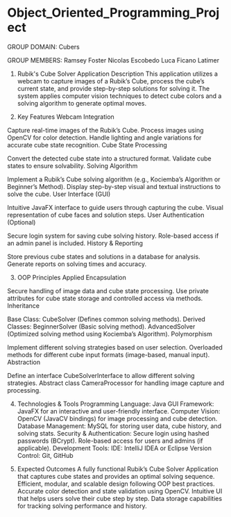 # Object_Oriented_Programming_Project

GROUP DOMAIN:
Cubers

GROUP MEMBERS:
Ramsey Foster
Nicolas Escobedo
Luca Ficano Latimer

1. Rubik's Cube Solver Application
Description
This application utilizes a webcam to capture images of a Rubik’s Cube, process the cube’s current state, and provide step-by-step solutions for solving it. The system applies computer vision techniques to detect cube colors and a solving algorithm to generate optimal moves.

2. Key Features
Webcam Integration

Capture real-time images of the Rubik’s Cube.
Process images using OpenCV for color detection.
Handle lighting and angle variations for accurate cube state recognition.
Cube State Processing

Convert the detected cube state into a structured format.
Validate cube states to ensure solvability.
Solving Algorithm

Implement a Rubik’s Cube solving algorithm (e.g., Kociemba’s Algorithm or Beginner’s Method).
Display step-by-step visual and textual instructions to solve the cube.
User Interface (GUI)

Intuitive JavaFX interface to guide users through capturing the cube.
Visual representation of cube faces and solution steps.
User Authentication (Optional)

Secure login system for saving cube solving history.
Role-based access if an admin panel is included.
History & Reporting

Store previous cube states and solutions in a database for analysis.
Generate reports on solving times and accuracy.

3. OOP Principles Applied
Encapsulation

Secure handling of image data and cube state processing.
Use private attributes for cube state storage and controlled access via methods.
Inheritance

Base Class: CubeSolver (Defines common solving methods).
Derived Classes:
BeginnerSolver (Basic solving method).
AdvancedSolver (Optimized solving method using Kociemba’s Algorithm).
Polymorphism

Implement different solving strategies based on user selection.
Overloaded methods for different cube input formats (image-based, manual input).
Abstraction

Define an interface CubeSolverInterface to allow different solving strategies.
Abstract class CameraProcessor for handling image capture and processing.

4. Technologies & Tools
Programming Language: Java
GUI Framework: JavaFX for an interactive and user-friendly interface.
Computer Vision: OpenCV (JavaCV bindings) for image processing and cube detection.
Database Management: MySQL for storing user data, cube history, and solving stats.
Security & Authentication:
Secure login using hashed passwords (BCrypt).
Role-based access for users and admins (if applicable).
Development Tools:
IDE: IntelliJ IDEA or Eclipse
Version Control: Git, GitHub

5. Expected Outcomes
A fully functional Rubik’s Cube Solver Application that captures cube states and provides an optimal solving sequence.
Efficient, modular, and scalable design following OOP best practices.
Accurate color detection and state validation using OpenCV.
Intuitive UI that helps users solve their cube step by step.
Data storage capabilities for tracking solving performance and history.
